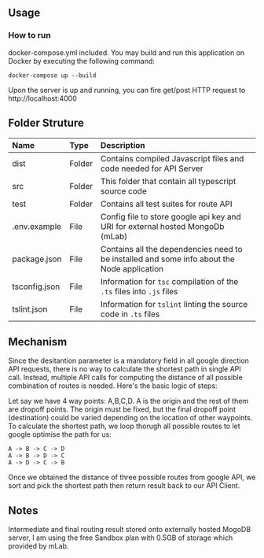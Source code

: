 ## Usage
### How to run
docker-compose.yml included. You may build and run this application on Docker by executing the following command:
```
docker-compose up --build
```
Upon the server is up and running, you can fire get/post HTTP request to http://localhost:4000

## Folder Struture
| Name | Type | Description |
|:-----|:-----|:-----|
| dist | Folder | Contains compiled Javascript files and code needed for API Server |
| src | Folder | This folder that contain all typescript source code |
| test | Folder | Contains all test suites for route API  |
| .env.example | File | Config file to store google api key and URI for external hosted MongoDb (mLab)  |
| package.json | File | Contains all the dependencies need to be installed and some info about the Node application |
| tsconfig.json | File | Information for `tsc` compilation of the `.ts` files into `.js` files |
| tslint.json | File | Information for `tslint` linting the source code in `.ts` files |

## Mechanism
Since the desitantion parameter is a mandatory field in all google direction API requests, there is no way to calculate the shortest path in single 
API call. Instead, multiple API calls for computing the distance of all possible combination of routes is needed. Here's the basic logic of steps:

Let say we have 4 way points: A,B,C,D. A is the origin and the rest of them are dropoff points. The origin must be fixed, but the
final dropoff point (destination) could be varied depending on the location of other waypoints. To calculate the shortest path, 
we loop thorugh all possible routes to let google optimise the path for us:

```
A -> B -> C -> D
A -> B -> D -> C
A -> D -> C -> B
```

Once we obtained the distance of three possible routes from google API, we sort and pick the shortest path then return result back to our API Client. 

## Notes
Intermediate and final routing result stored onto externally hosted MogoDB server, I am using the free Sandbox plan with 0.5GB of storage which provided by mLab.